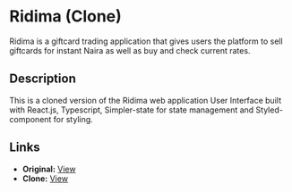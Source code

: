 # Ridima (Clone)
Ridima is a giftcard trading application that gives users the platform to sell giftcards for instant Naira as well as buy and check current rates.

## Description
This is a cloned version of the Ridima web application User Interface built with React.js, Typescript, Simpler-state for state management and Styled-component for styling.

## Links
- **Original:** [View](https://app.myridima.com/)
- **Clone:** [View](https://ridima-web-dev.netlify.app/)


